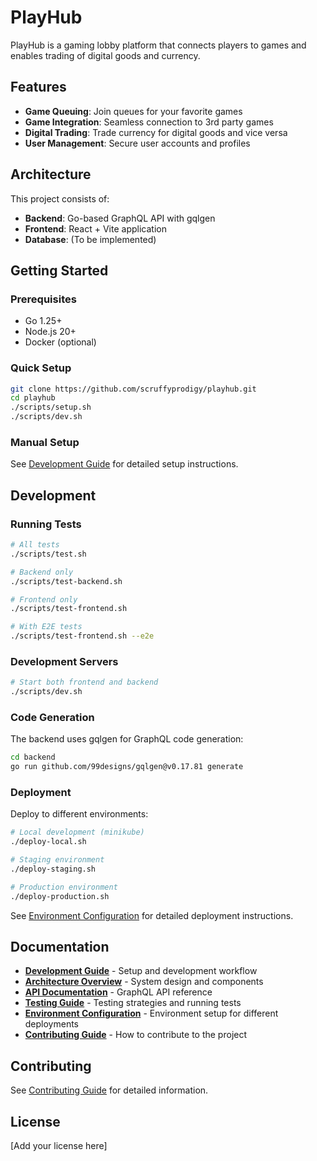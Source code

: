 # PlayHub

PlayHub is a gaming lobby platform that connects players to games and enables trading of digital goods and currency.

## Features

- **Game Queuing**: Join queues for your favorite games
- **Game Integration**: Seamless connection to 3rd party games
- **Digital Trading**: Trade currency for digital goods and vice versa
- **User Management**: Secure user accounts and profiles

## Architecture

This project consists of:

- **Backend**: Go-based GraphQL API with gqlgen
- **Frontend**: React + Vite application
- **Database**: (To be implemented)

## Getting Started

### Prerequisites

- Go 1.25+
- Node.js 20+
- Docker (optional)

### Quick Setup

```bash
git clone https://github.com/scruffyprodigy/playhub.git
cd playhub
./scripts/setup.sh
./scripts/dev.sh
```

### Manual Setup

See [Development Guide](docs/development.md) for detailed setup instructions.

## Development

### Running Tests

```bash
# All tests
./scripts/test.sh

# Backend only
./scripts/test-backend.sh

# Frontend only
./scripts/test-frontend.sh

# With E2E tests
./scripts/test-frontend.sh --e2e
```

### Development Servers

```bash
# Start both frontend and backend
./scripts/dev.sh
```

### Code Generation

The backend uses gqlgen for GraphQL code generation:

```bash
cd backend
go run github.com/99designs/gqlgen@v0.17.81 generate
```

### Deployment

Deploy to different environments:

```bash
# Local development (minikube)
./deploy-local.sh

# Staging environment
./deploy-staging.sh

# Production environment
./deploy-production.sh
```

See [Environment Configuration](docs/environment-configuration.md) for detailed deployment instructions.

## Documentation

- **[Development Guide](docs/development.md)** - Setup and development workflow
- **[Architecture Overview](docs/architecture.md)** - System design and components
- **[API Documentation](docs/api.md)** - GraphQL API reference
- **[Testing Guide](docs/testing.md)** - Testing strategies and running tests
- **[Environment Configuration](docs/environment-configuration.md)** - Environment setup for different deployments
- **[Contributing Guide](docs/contributing.md)** - How to contribute to the project

## Contributing

See [Contributing Guide](docs/contributing.md) for detailed information.

## License

[Add your license here]
